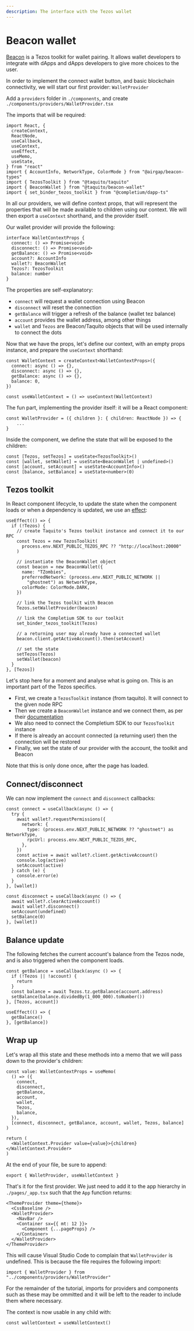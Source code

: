 ```yaml
---
description: The interface with the Tezos wallet
---
```


# Beacon wallet

[Beacon](https://docs.walletbeacon.io/) is a Tezos toolkit for wallet pairing. It allows wallet developers to integrate with dApps and dApps developers to give more choices to the user.

In order to implement the connect wallet button, and basic blockchain connectivity, we will start our first provider: `WalletProvider`

Add a `providers` folder in `./components`, and create `./components/providers/WalletProvider.tsx`

The imports that will be required:&#x20;

```tsx
import React, {
  createContext,
  ReactNode,
  useCallback,
  useContext,
  useEffect,
  useMemo,
  useState,
} from "react"
import { AccountInfo, NetworkType, ColorMode } from "@airgap/beacon-types"
import { TezosToolkit } from "@taquito/taquito"
import { BeaconWallet } from "@taquito/beacon-wallet"
import { set_binder_tezos_toolkit } from "@completium/dapp-ts"

```

In all our providers, we will define context props, that will represent the properties that will be made available to children using our context. We will then export a `useContext` shorthand, and the provider itself.&#x20;

Our wallet provider will provide the following:

```tsx
interface WalletContextProps {
  connect: () => Promise<void>
  disconnect: () => Promise<void>
  getBalance: () => Promise<void>
  account?: AccountInfo
  wallet?: BeaconWallet
  Tezos?: TezosToolkit
  balance: number
}
```

The properties are self-explanatory:

* `connect` will request a wallet connection using Beacon
* `disconnect` will reset the connection
* `getBalance` will trigger a refresh of the balance (wallet tez balance)
* `account` provides the wallet address, among other things
* `wallet` and `Tezos` are Beacon/Taquito objects that will be used internally to connect the dots

Now that we have the props, let's define our context, with an empty props instance, and prepare the `useContext` shorthand:&#x20;

```tsx
const WalletContext = createContext<WalletContextProps>({
  connect: async () => {},
  disconnect: async () => {},
  getBalance: async () => {},
  balance: 0,
})

const useWalletContext = () => useContext(WalletContext)
```

The fun part, implementing the provider itself: it will be a React component:

```tsx
const WalletProvider = ({ children }: { children: ReactNode }) => {
    ...
}
```

Inside the component, we define the state that will be exposed to the children:&#x20;

```tsx
const [Tezos, setTezos] = useState<TezosToolkit>()
const [wallet, setWallet] = useState<BeaconWallet | undefined>()
const [account, setAccount] = useState<AccountInfo>()
const [balance, setBalance] = useState<number>(0)
```

## Tezos toolkit

In React component lifecycle, to update the state when the component loads or when a dependency is updated, we use an [effect](https://react.dev/learn/synchronizing-with-effects):&#x20;

```tsx
useEffect(() => {
  if (!Tezos) {
    // create Taquito's Tezos toolkit instance and connect it to our RPC
    const Tezos = new TezosToolkit(
      process.env.NEXT_PUBLIC_TEZOS_RPC ?? "http://localhost:20000"
    )
    
    // instantiate the BeaconWallet object
    const beacon = new BeaconWallet({
      name: "TZombies",
      preferredNetwork: (process.env.NEXT_PUBLIC_NETWORK ||
        "ghostnet") as NetworkType,
      colorMode: ColorMode.DARK,
    })
    
    // link the Tezos toolkit with Beacon
    Tezos.setWalletProvider(beacon)
    
    // link the Completium SDK to our toolkit
    set_binder_tezos_toolkit(Tezos)
    
    // a returning user may already have a connected wallet
    beacon.client.getActiveAccount().then(setAccount)
    
    // set the state
    setTezos(Tezos)
    setWallet(beacon)
  }
}, [Tezos])

```

Let's stop here for a moment and analyse what is going on. This is an important part of the Tezos specifics.&#x20;

* First, we create a `TezosToolkit` instance (from taquito). It will connect to the given node RPC&#x20;
* Then we create a `BeaconWallet` instance and we connect them, as per their [documentation](https://tezostaquito.io/)
* We also need to connect the Completium SDK to our `TezosToolkit` instance
* If there is already an account connected (a returning user) then the connection will be restored
* Finally, we set the state of our provider with the account, the toolkit and Beacon&#x20;

Note that this is only done once, after the page has loaded.&#x20;

## Connect/disconnect

We can now implement the `connect` and `disconnect` callbacks:

```tsx
const connect = useCallback(async () => {
  try {
    await wallet?.requestPermissions({
      network: {
        type: (process.env.NEXT_PUBLIC_NETWORK ?? "ghostnet") as NetworkType,
        rpcUrl: process.env.NEXT_PUBLIC_TEZOS_RPC,
      },
    })
    const active = await wallet?.client.getActiveAccount()
    console.log(active)
    setAccount(active)
  } catch (e) {
    console.error(e)
  }
}, [wallet])

const disconnect = useCallback(async () => {
  await wallet?.clearActiveAccount()
  await wallet?.disconnect()
  setAccount(undefined)
  setBalance(0)
}, [wallet])
```

## Balance update

The following fetches the current account's balance from the Tezos node, and is also triggered when the component loads.&#x20;

```tsx
const getBalance = useCallback(async () => {
  if (!Tezos || !account) {
    return
  }
  const balance = await Tezos.tz.getBalance(account.address)
  setBalance(balance.dividedBy(1_000_000).toNumber())
}, [Tezos, account])

useEffect(() => {
  getBalance()
}, [getBalance])
```

## Wrap up

Let's wrap all this state and these methods into a memo that we will pass down to the provider's children:&#x20;

```tsx
const value: WalletContextProps = useMemo(
  () => ({
    connect,
    disconnect,
    getBalance,
    account,
    wallet,
    Tezos,
    balance,
  }),
  [connect, disconnect, getBalance, account, wallet, Tezos, balance]
)

return (
  <WalletContext.Provider value={value}>{children}</WalletContext.Provider>
)
```

At the end of your file, be sure to append:

```tsx
export { WalletProvider, useWalletContext }
```

That's it for the first provider. We just need to add it to the app hierarchy in `./pages/_app.tsx` such that the `App` function returns:

```tsx
<ThemeProvider theme={theme}>
  <CssBaseline />
  <WalletProvider>
    <NavBar />
    <Container sx={{ mt: 12 }}>
      <Component {...pageProps} />
    </Container>
  </WalletProvider>
</ThemeProvider>
```

This will cause Visual Studio Code to complain that `WalletProvider` is undefined. This is because the file requires the following import:

```tsx
import { WalletProvider } from "../components/providers/WalletProvider"
```

For the remainder of the tutorial, imports for providers and components such as these may be ommitted and it will be left to the reader to include them where necessary.

The context is now usable in any child with:

```tsx
const walletContext = useWalletContext()
```
